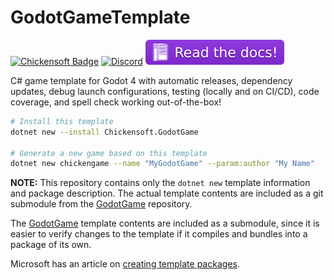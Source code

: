 # GodotGameTemplate

[![Chickensoft Badge][chickensoft-badge]][chickensoft-website] [![Discord][discord-badge]][discord] [![Read the docs][read-the-docs-badge]][docs]

C# game template for Godot 4 with automatic releases, dependency updates, debug launch configurations, testing (locally and on CI/CD), code coverage, and spell check working out-of-the-box!

```sh
# Install this template
dotnet new --install Chickensoft.GodotGame

# Generate a new game based on this template
dotnet new chickengame --name "MyGodotGame" --param:author "My Name"
```

**NOTE:** This repository contains only the `dotnet new` template information and package description. The actual template contents are included as a git submodule from the [GodotGame] repository.

The [GodotGame] template contents are included as a submodule, since it is easier to verify changes to the template if it compiles and bundles into a package of its own.

Microsoft has an article on [creating template packages][create-template-package].

<!-- Links -->

<!-- Header -->
[chickensoft-badge]: https://raw.githubusercontent.com/chickensoft-games/chickensoft_site/main/static/img/badges/chickensoft_badge.svg
[chickensoft-website]: https://chickensoft.games
[discord-badge]: https://raw.githubusercontent.com/chickensoft-games/chickensoft_site/main/static/img/badges/discord_badge.svg
[discord]: https://discord.gg/gSjaPgMmYW
[read-the-docs-badge]: https://raw.githubusercontent.com/chickensoft-games/chickensoft_site/main/static/img/badges/read_the_docs_badge.svg
[docs]: https://chickensoft.games/docs/

<!-- Article -->
[GodotGame]: https://github.com/chickensoft-games/GodotGame
[create-template-package]: https://learn.microsoft.com/en-us/dotnet/core/tutorials/cli-templates-create-template-package
